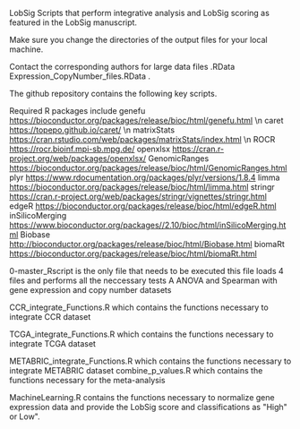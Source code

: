 LobSig Scripts that perform integrative analysis and LobSig scoring as featured in the LobSig manuscript.

Make sure you change the directories of the output files for your local machine.  

Contact the corresponding authors for large data files .RData  Expression_CopyNumber_files.RData .

The github repository contains the following key scripts.

Required R packages include
genefu https://bioconductor.org/packages/release/bioc/html/genefu.html \n
caret https://topepo.github.io/caret/ \n
matrixStats https://cran.rstudio.com/web/packages/matrixStats/index.html \n
ROCR https://rocr.bioinf.mpi-sb.mpg.de/
openxlsx https://cran.r-project.org/web/packages/openxlsx/
GenomicRanges https://bioconductor.org/packages/release/bioc/html/GenomicRanges.html
plyr https://www.rdocumentation.org/packages/plyr/versions/1.8.4
limma https://bioconductor.org/packages/release/bioc/html/limma.html
stringr https://cran.r-project.org/web/packages/stringr/vignettes/stringr.html
edgeR https://bioconductor.org/packages/release/bioc/html/edgeR.html
inSilicoMerging https://www.bioconductor.org/packages//2.10/bioc/html/inSilicoMerging.html
Biobase http://bioconductor.org/packages/release/bioc/html/Biobase.html
biomaRt https://bioconductor.org/packages/release/bioc/html/biomaRt.html

0-master_Rscript is the only file that needs to be executed this file loads 4 files and performs all the neccessary tests A
ANOVA and Spearman with gene expression and copy number datasets 

CCR_integrate_Functions.R which contains the functions necessary to integrate CCR dataset 

TCGA_integrate_Functions.R which contains the functions necessary to integrate TCGA dataset 

METABRIC_integrate_Functions.R which contains the functions necessary to integrate METABRIC dataset 
combine_p_values.R which contains the functions necessary for the meta-analysis 

MachineLearning.R contains the functions necessary to normalize gene expression data and provide the LobSig score and classifications as "High" or Low". 
